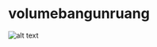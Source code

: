 # volumebangunruang
![alt text](https://github.com/nyomanarinit/volumebangunruang/commit/b5c0ae2f2915df888afe35f9dbcb6912d65e6534?raw=true)
